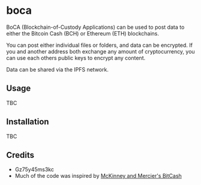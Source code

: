 # boca
BoCA (Blockchain-of-Custody Applications) can be used to post data to either the Bitcoin Cash (BCH) or Ethereum (ETH) blockchains.

You can post either individual files or folders, and data can be encrypted. If you and another address both exchange any amount of cryptocurrency, you can use each others public keys to encrypt any content.

Data can be shared via the IPFS network.

## Usage

TBC

## Installation

TBC

## Credits

 - Gz75y45ms3kc
 - Much of the code was inspired by [McKinney and Mercier's BitCash](https://github.com/pybitcash/bitcash)
